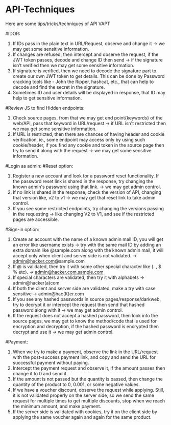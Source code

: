 # API-Techniques
Here are some tips/tricks/techniques of API VAPT

#IDOR:
1. If IDs pass in the plain text in URL/Request, observe and change it -> we may get some sensitive information.
2. If changes are refused, then intercept and observe the request, if the JWT token passes, decode and change ID then send -> if the signature isn’t verified then we may get some sensitive information.
3. If signature is verified, then we need to decode the signature part to create our own JWT token to get details. This can be done by Password cracking tools like - John the Ripper, hashcat, etc., that can help to decode and find the secret in the signature.
4. Sometimes ID and user details will be displayed in response, that ID may help to get sensitive information.

#Review JS to find Hidden endpoints:
1. Check source pages, from that we may get end point{keywords} of the web/API, pass that keyword in URL/request -> if URL isn't restricted then we may get some sensitive information.
2. If URL is restricted, then there are chances of having header and cookie verification, ie., some endpoint may access only by using such cookie/header, if you find any cookie and token in the source page then try to send it along with the request -> we may get some sensitive information.

#Login as admin:
#Reset option:
1. Register a new account and look for a password reset functionality. If the password reset link is shared in the response, try changing the known admin's password using that link. -> we may get admin control.
2. If no link is shared in the response, check the version of API, changing that version like, v2 to v1 -> we may get that reset link to take admin control.
3. If you see some restricted endpoints, try changing the versions passing in the requesting -> like changing V2 to V1, and see if the restricted pages are accessible. 

#Sign-in option:
1. Create an account with the name of a known admin mail ID, you will get an error like username exists -> try with the same mail ID by adding an extra domain like @sample.com along with the known admin mail, it will accept only when client and server side is not validated. -> admin@hacker.com@sample.com
2. If @ is validated, then try it with some other special character like (. , $ % etc). -> admin@hacker.com.sample.com
3. If special characters are validated, then try it with alphabets -> admin@hacker(a)com
4. If both the client and server side are validated, make a try with case sensitive -> admin@hac(K)er.com
5. If you see any hashed passwords in source pages/response/darkweb, try to decrypt it or intercept the request then send that hashed password along with it -> we may get admin control.
6. If the request does not accept a hashed password, then look into the source pages, we may get to know the method/code that is used for encryption and decryption, if the hashed password is encrypted then decrypt and use it -> we may get admin control.

#Payment:
1. When we try to make a payment, observe the link in the URL/request with the post-success payment link, and copy and send the URL for successful payment without paying. 
2. Intercept the payment request and observe it, if the amount passes then change it to 0 and send it.
3. If the amount is not passed but the quantity is passed, then change the quantity of the product to 0, 0.001, or some negative values.
4. If we have a voucher discount, observe the request while applying. Still, it is not validated properly on the server side, so we send the same request for multiple times to get multiple discounts, stop when we reach the minimum amount, and make payment.
5. If the server side is validated with cookies, try it on the client side by applying the same voucher again and again for the same product.
